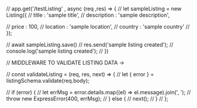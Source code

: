 
// app.get('/testListing' , async (req ,res) => {
//   let sampleListing = new Listing({
//     title : 'sample title',
//     description : 'sample description',

//     price : 100,
//     location : 'sample location',
//     country : 'sample country'
//   });

//   await sampleListing.save()
//   res.send('sample listing created');
//   console.log('sample listing created');
// })





// MIDDLEWARE TO VALIDATE LISTING DATA ->

// const validateListing = (req, res, next) => {
//   let { error } = listingSchema.validate(req.body);

//   if (error) {
//     let errMsg = error.details.map((el) => el.message).join(', ');
//     throw new ExpressError(400, errMsg);
//   } else {
//     next();
//   }
// };

